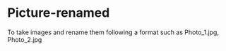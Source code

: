 # Picture-renamed
To take images and rename them following a format such as Photo_1.jpg, Photo_2.jpg
